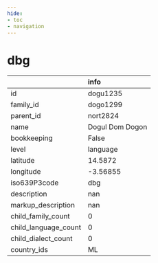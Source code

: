 ```yaml
---
hide:
- toc
- navigation
---
```

# dbg
|                      | info            |
|:---------------------|:----------------|
| id                   | dogu1235        |
| family_id            | dogo1299        |
| parent_id            | nort2824        |
| name                 | Dogul Dom Dogon |
| bookkeeping          | False           |
| level                | language        |
| latitude             | 14.5872         |
| longitude            | -3.56855        |
| iso639P3code         | dbg             |
| description          | nan             |
| markup_description   | nan             |
| child_family_count   | 0               |
| child_language_count | 0               |
| child_dialect_count  | 0               |
| country_ids          | ML              |